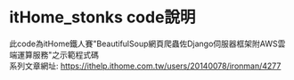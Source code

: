 # itHome_stonks code說明
此code為itHome鐵人賽"BeautifulSoup網頁爬蟲佐Django伺服器框架附AWS雲端運算服務"之示範程式碼\
系列文章網址: https://ithelp.ithome.com.tw/users/20140078/ironman/4277
